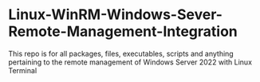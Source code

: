 # Linux-WinRM-Windows-Sever-Remote-Management-Integration
This repo is for all packages, files, executables, scripts and anything pertaining to the remote management of Windows Server 2022 with Linux Terminal 
